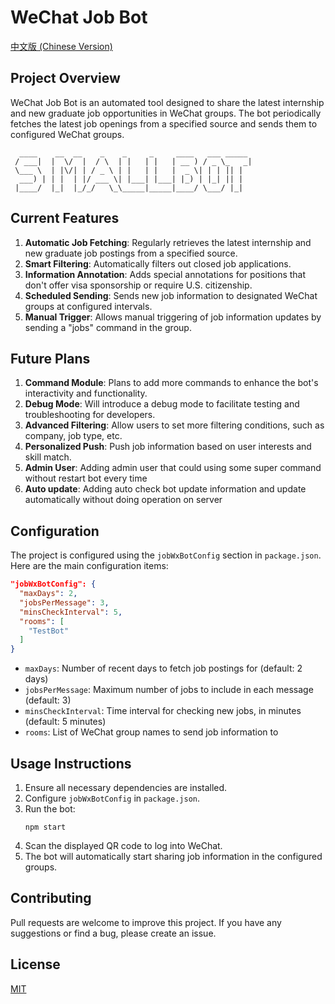 # WeChat Job Bot

[中文版 (Chinese Version)](./readme-zh-CN.md)

## Project Overview

WeChat Job Bot is an automated tool designed to share the latest internship and new graduate job opportunities in WeChat groups. The bot periodically fetches the latest job openings from a specified source and sends them to configured WeChat groups.

```
  ____    __  __    _    _     _     ____   ___ _____
 / ___|  |  \/  |  / \  | |   | |   | __ ) / _ \_   _|
 \___ \  | |\/| | / _ \ | |   | |   |  _ \| | | || |
  ___) | | |  | |/ ___ \| |___| |___| |_) | |_| || |
 |____/  |_|  |_/_/   \_\_____|_____|____/ \___/ |_|
```

## Current Features

1. **Automatic Job Fetching**: Regularly retrieves the latest internship and new graduate job postings from a specified source.
2. **Smart Filtering**: Automatically filters out closed job applications.
3. **Information Annotation**: Adds special annotations for positions that don't offer visa sponsorship or require U.S. citizenship.
4. **Scheduled Sending**: Sends new job information to designated WeChat groups at configured intervals.
5. **Manual Trigger**: Allows manual triggering of job information updates by sending a "jobs" command in the group.

## Future Plans

1. **Command Module**: Plans to add more commands to enhance the bot's interactivity and functionality.
2. **Debug Mode**: Will introduce a debug mode to facilitate testing and troubleshooting for developers.
3. **Advanced Filtering**: Allow users to set more filtering conditions, such as company, job type, etc.
4. **Personalized Push**: Push job information based on user interests and skill match.
5. **Admin User**: Adding admin user that could using some super command without restart bot every time
6. **Auto update**: Adding auto check bot update information and update automatically without doing operation on server

## Configuration

The project is configured using the `jobWxBotConfig` section in `package.json`. Here are the main configuration items:

```json
"jobWxBotConfig": {
  "maxDays": 2,
  "jobsPerMessage": 3,
  "minsCheckInterval": 5,
  "rooms": [
    "TestBot"
  ]
}
```

- `maxDays`: Number of recent days to fetch job postings for (default: 2 days)
- `jobsPerMessage`: Maximum number of jobs to include in each message (default: 3)
- `minsCheckInterval`: Time interval for checking new jobs, in minutes (default: 5 minutes)
- `rooms`: List of WeChat group names to send job information to

## Usage Instructions

1. Ensure all necessary dependencies are installed.
2. Configure `jobWxBotConfig` in `package.json`.
3. Run the bot:
   ```
   npm start
   ```
4. Scan the displayed QR code to log into WeChat.
5. The bot will automatically start sharing job information in the configured groups.

## Contributing

Pull requests are welcome to improve this project. If you have any suggestions or find a bug, please create an issue.

## License

[MIT](./LICENSE)
